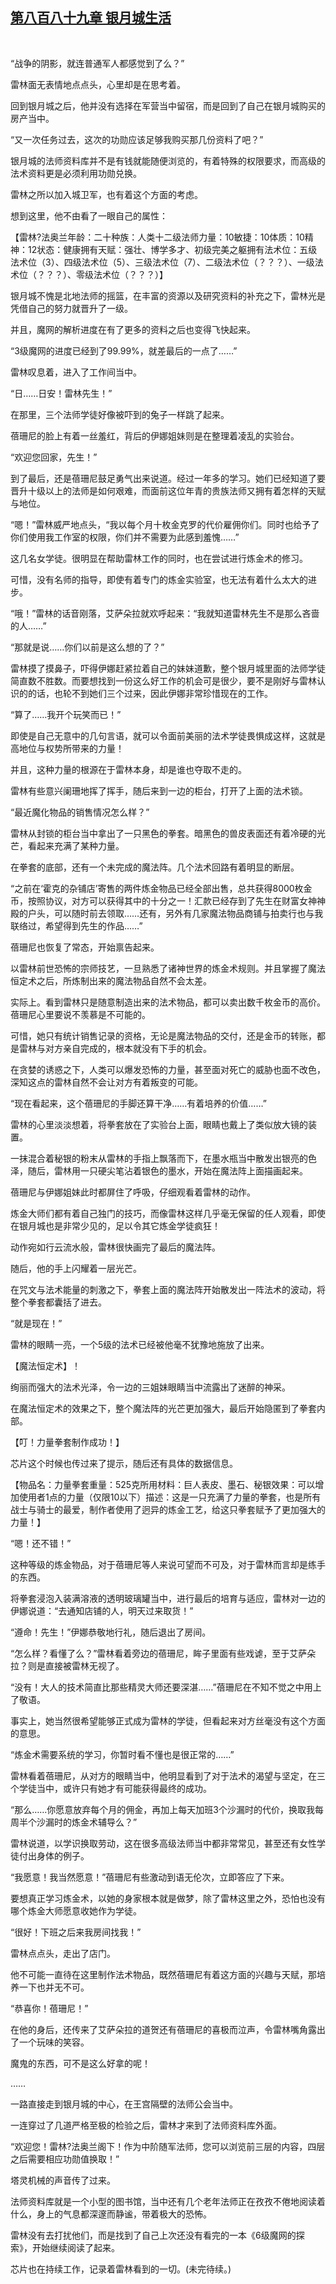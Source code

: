 ## [第八百八十九章 银月城生活](https://www.xxbiquge.com/11_11222/9024860.html)
﻿

  “战争的阴影，就连普通军人都感觉到了么？”

  雷林面无表情地点点头，心里却是在思考着。

  回到银月城之后，他并没有选择在军营当中留宿，而是回到了自己在银月城购买的房产当中。

  “又一次任务过去，这次的功勋应该足够我购买那几份资料了吧？”

  银月城的法师资料库并不是有钱就能随便浏览的，有着特殊的权限要求，而高级的法术资料更是必须利用功勋兑换。

  雷林之所以加入城卫军，也有着这个方面的考虑。

  想到这里，他不由看了一眼自己的属性：

  【雷林?法奥兰年龄：二十种族：人类十二级法师力量：10敏捷：10体质：10精神：12状态：健康拥有天赋：强壮、博学多才、初级完美之躯拥有法术位：五级法术位（3）、四级法术位（5）、三级法术位（7）、二级法术位（？？？）、一级法术位（？？？）、零级法术位（？？？）】

  银月城不愧是北地法师的摇篮，在丰富的资源以及研究资料的补充之下，雷林光是凭借自己的努力就晋升了一级。

  并且，魔网的解析进度在有了更多的资料之后也变得飞快起来。

  “3级魔网的进度已经到了99.99%，就差最后的一点了……”

  雷林叹息着，进入了工作间当中。

  “日……日安！雷林先生！”

  在那里，三个法师学徒好像被吓到的兔子一样跳了起来。

  蓓珊尼的脸上有着一丝羞红，背后的伊娜姐妹则是在整理着凌乱的实验台。

  “欢迎您回家，先生！”

  到了最后，还是蓓珊尼鼓足勇气出来说道。经过一年多的学习。她们已经知道了要晋升十级以上的法师是如何艰难，而面前这位年青的贵族法师又拥有着怎样的天赋与地位。

  “嗯！”雷林威严地点头，“我以每个月十枚金克罗的代价雇佣你们。同时也给予了你们使用我工作室的权限，你们并不需要为此感到羞愧……”

  这几名女学徒。很明显在帮助雷林工作的同时，也在尝试进行炼金术的修习。

  可惜，没有名师的指导，即使有着专门的炼金实验室，也无法有着什么太大的进步。

  “哦！”雷林的话音刚落，艾萨朵拉就欢呼起来：“我就知道雷林先生不是那么吝啬的人……”

  “那就是说……你们以前是这么想的了？”

  雷林摸了摸鼻子，吓得伊娜赶紧拉着自己的妹妹道歉，整个银月城里面的法师学徒简直数不胜数。而要想找到一份这么好工作的机会可是很少，要不是刚好与雷林认识的的话，也轮不到她们三个过来，因此伊娜非常珍惜现在的工作。

  “算了……我开个玩笑而已！”

  即使是自己无意中的几句言语，就可以令面前美丽的法术学徒畏惧成这样，这就是高地位与权势所带来的力量！

  并且，这种力量的根源在于雷林本身，却是谁也夺取不走的。

  雷林有些意兴阑珊地挥了挥手，随后来到一边的柜台，打开了上面的法术锁。

  “最近魔化物品的销售情况怎么样？”

  雷林从封锁的柜台当中拿出了一只黑色的拳套。暗黑色的兽皮表面还有着冷硬的光芒，看起来充满了某种力量。

  在拳套的底部，还有一个未完成的魔法阵。几个法术回路有着明显的断层。

  “之前在‘霍克的杂铺店’寄售的两件炼金物品已经全部出售，总共获得8000枚金币，按照协议，对方可以获得其中的十分之一！汇款已经存到了先生在财富女神神殿的户头，可以随时前去领取……还有，另外有几家魔法物品商铺与拍卖行也与我联络过，希望得到先生的作品……”

  蓓珊尼也恢复了常态，开始禀告起来。

  以雷林前世恐怖的宗师技艺，一旦熟悉了诸神世界的炼金术规则。并且掌握了魔法恒定术之后，所炼制出来的魔法物品自然不会太差。

  实际上。看到雷林只是随意制造出来的法术物品，都可以卖出数千枚金币的高价。蓓珊尼心里要说不羡慕是不可能的。

  可惜，她只有统计销售记录的资格，无论是魔法物品的交付，还是金币的转账，都是雷林与对方亲自完成的，根本就没有下手的机会。

  在贪婪的诱惑之下，人类可以爆发恐怖的力量，甚至面对死亡的威胁也面不改色，深知这点的雷林自然不会让对方有着叛变的可能。

  “现在看起来，这个蓓珊尼的手脚还算干净……有着培养的价值……”

  雷林的心里淡淡想着，将拳套放在了实验台上面，眼睛也戴上了类似放大镜的装置。

  一抹混合着秘银的粉末从雷林的手指上飘落而下，在墨水瓶当中散发出银亮的色泽，随后，雷林用一只硬尖笔沾着银色的墨水，开始在魔法阵上面描画起来。

  蓓珊尼与伊娜姐妹此时都屏住了呼吸，仔细观看着雷林的动作。

  炼金大师们都有着自己独门的技巧，而像雷林这样几乎毫无保留的任人观看，即使在银月城也是非常少见的，足以令其它炼金学徒疯狂！

  动作宛如行云流水般，雷林很快画完了最后的魔法阵。

  随后，他的手上闪耀着一层光芒。

  在咒文与法术能量的刺激之下，拳套上面的魔法阵开始散发出一阵法术的波动，将整个拳套都囊括了进去。

  “就是现在！”

  雷林的眼睛一亮，一个5级的法术已经被他毫不犹豫地施放了出来。

  【魔法恒定术】！

  绚丽而强大的法术光泽，令一边的三姐妹眼睛当中流露出了迷醉的神采。

  在魔法恒定术的效果之下，整个魔法阵的光芒更加强大，最后开始隐匿到了拳套内部。

  【叮！力量拳套制作成功！】

  芯片这个时候也传过来了提示，随后还有具体的数据信息。

  【物品名：力量拳套重量：525克所用材料：巨人表皮、墨石、秘银效果：可以增加使用者1点的力量（仅限10以下）描述：这是一只充满了力量的拳套，也是所有战士与骑士的最爱，制作者使用了迥异的炼金工艺，给这只拳套赋予了更加强大的力量！】

  “嗯！还不错！”

  这种等级的炼金物品，对于蓓珊尼等人来说可望而不可及，对于雷林而言却是练手的东西。

  将拳套浸泡入装满溶液的透明玻璃罐当中，进行最后的培育与适应，雷林对一边的伊娜说道：“去通知店铺的人，明天过来取货！”

  “遵命！先生！”伊娜恭敬地行礼，随后退出了房间。

  “怎么样？看懂了么？”雷林看着旁边的蓓珊尼，眸子里面有些戏谑，至于艾萨朵拉？则是直接被雷林无视了。

  “没有！大人的技术简直比那些精灵大师还要深湛……”蓓珊尼在不知不觉之中用上了敬语。

  事实上，她当然很希望能够正式成为雷林的学徒，但看起来对方丝毫没有这个方面的意思。

  “炼金术需要系统的学习，你暂时看不懂也是很正常的……”

  雷林看着蓓珊尼，从对方的眼睛当中，他明显看到了对于法术的渴望与坚定，在三个学徒当中，或许只有她才有可能获得最终的成功。

  “那么……你愿意放弃每个月的佣金，再加上每天加班3个沙漏时的代价，换取我每周半个沙漏时的炼金术辅导么？”

  雷林说道，以学识换取劳动，这在很多高级法师当中都非常常见，甚至还有女性学徒付出身体的例子。

  “我愿意！我当然愿意！”蓓珊尼有些激动到语无伦次，立即答应了下来。

  要想真正学习炼金术，以她的身家根本就是做梦，除了雷林这里之外，恐怕也没有哪个炼金大师愿意收她作为学徒。

  “很好！下班之后来我房间找我！”

  雷林点点头，走出了店门。

  他不可能一直待在这里制作法术物品，既然蓓珊尼有着这方面的兴趣与天赋，那培养一下也并无不可。

  “恭喜你！蓓珊尼！”

  在他的身后，还传来了艾萨朵拉的道贺还有蓓珊尼的喜极而泣声，令雷林嘴角露出了一个玩味的笑容。

  魔鬼的东西，可不是这么好拿的呢！

  ……

  一路直接走到银月城的中心，在王宫隔壁的法师公会当中。

  一连穿过了几道严格至极的检验之后，雷林才来到了法师资料库外面。

  “欢迎您！雷林?法奥兰阁下！作为中阶随军法师，您可以浏览前三层的内容，四层之后需要相应功勋值换取！”

  塔灵机械的声音传了过来。

  法师资料库就是一个小型的图书馆，当中还有几个老年法师正在孜孜不倦地阅读着什么，身上的气息都深邃而静谧，带着极大的恐怖。

  雷林没有去打扰他们，而是找到了自己上次还没有看完的一本《6级魔网的探索》，开始继续阅读了起来。

  芯片也在持续工作，记录着雷林看到的一切。(未完待续。)
